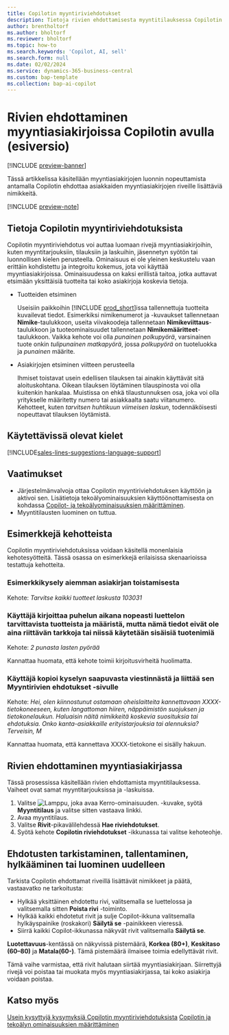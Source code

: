 ```yaml
---
title: Copilotin myyntiriviehdotukset
description: Tietoja rivien ehdottamisesta myyntitilauksessa Copilotin avulla.
author: brentholtorf
ms.author: bholtorf
ms.reviewer: bholtorf
ms.topic: how-to
ms.search.keywords: 'Copilot, AI, sell'
ms.search.form: null
ms.date: 02/02/2024
ms.service: dynamics-365-business-central
ms.custom: bap-template
ms.collection: bap-ai-copilot
---
```


# Rivien ehdottaminen myyntiasiakirjoissa Copilotin avulla (esiversio)

[!INCLUDE [preview-banner](~/../shared-content/shared/preview-includes/preview-banner.md)]

Tässä artikkelissa käsitellään myyntiasiakirjojen luonnin nopeuttamista antamalla Copilotin ehdottaa asiakkaiden myyntiasiakirjojen riveille lisättäviä nimikkeitä.

[!INCLUDE [preview-note](~/../shared-content/shared/preview-includes/production-ready-preview-dynamics365.md)]

## Tietoja Copilotin myyntiriviehdotuksista

Copilotin myyntiriviehdotus voi auttaa luomaan rivejä myyntiasiakirjoihin, kuten myyntitarjouksiin, tilauksiin ja laskuihin, jäsennetyn syötön tai luonnollisen kielen perusteella. Ominaisuus ei ole yleinen keskustelu vaan erittäin kohdistettu ja integroitu kokemus, jota voi käyttää myyntiasiakirjoissa. Ominaisuudessa on kaksi erillistä taitoa, jotka auttavat etsimään yksittäisiä tuotteita tai koko asiakirjoja koskevia tietoja.

* Tuotteiden etsiminen

  Useisiin paikkoihin [!INCLUDE [prod_short](includes/prod_short.md)]issa tallennettuja tuotteita kuvailevat tiedot. Esimerkiksi nimikenumerot ja -kuvaukset tallennetaan **Nimike**-taulukkoon, useita viivakoodeja tallennetaan **Nimikeviittaus**-taulukkoon ja tuoteominaisuudet tallennetaan **Nimikemääritteet**-taulukkoon. Vaikka kehote voi olla *punainen polkupyörä*, varsinainen tuote onkin *tulipunainen matkapyörä*, jossa *polkupyörä* on tuoteluokka ja *punainen* määrite.

* Asiakirjojen etsiminen viitteen perusteella

  Ihmiset toistavat usein edellisen tilauksen tai ainakin käyttävät sitä aloituskohtana. Oikean tilauksen löytäminen tilauspinosta voi olla kuitenkin hankalaa. Muistissa on ehkä tilaustunnuksen osa, joka voi olla yritykselle määritetty numero tai asiakkaalta saatu viitanumero. Kehotteet, kuten *tarvitsen huhtikuun viimeisen laskun*, todennäköisesti nopeuttavat tilauksen löytämistä.

## Käytettävissä olevat kielet

[!INCLUDE[sales-lines-suggestions-language-support](includes/sales-lines-suggestions-language-support.md)]

## Vaatimukset

* Järjestelmänvalvoja ottaa Copilotin myyntiriviehdotuksen käyttöön ja aktivoi sen. Lisätietoja tekoälyominaisuuksien käyttöönottamisesta on kohdassa [Copilot- ja tekoälyominaisuuksien määrittäminen](enable-ai.md).
* Myyntitilausten luominen on tuttua.

## Esimerkkejä kehotteista

Copilotin myyntiriviehdotuksissa voidaan käsitellä monenlaisia kehotesyötteitä. Tässä osassa on esimerkkejä erilaisissa skenaarioissa testattuja kehotteita.

### Esimerkkikysely aiemman asiakirjan toistamisesta

Kehote: *Tarvitse kaikki tuotteet laskusta 103031*

### Käyttäjä kirjoittaa puhelun aikana nopeasti luettelon tarvittavista tuotteista ja määristä, mutta nämä tiedot eivät ole aina riittävän tarkkoja tai niissä käytetään sisäisiä tuotenimiä

Kehote: *2 punasta lasten pyörää*

Kannattaa huomata, että kehote toimii kirjoitusvirheitä huolimatta.

### Käyttäjä kopioi kyselyn saapuvasta viestinnästä ja liittää sen Myyntirivien ehdotukset -sivulle

Kehote: *Hei, olen kiinnostunut ostamaan oheislaitteita kannettavaan XXXX-tietokoneeseen, kuten langattoman hiiren, näppäimistön suojuksen ja tietokonelaukun. Haluaisin näitä nimikkeitä koskevia suosituksia tai ehdotuksia. Onko kanta-asiakkaille erityistarjouksia tai alennuksia? Terveisin, M*

Kannattaa huomata, että kannettava XXXX-tietokone ei sisälly hakuun.

## Rivien ehdottaminen myyntiasiakirjassa

Tässä prosessissa käsitellään rivien ehdottamista myyntitilauksessa. Vaiheet ovat samat myyntitarjouksissa ja -laskuissa.

1. Valitse ![Lamppu, joka avaa Kerro-ominaisuuden.](media/ui-search/search_small.png "Kerro, mitä haluat tehdä") -kuvake, syötä **Myyntitilaus** ja valitse sitten vastaava linkki.
1. Avaa myyntitilaus.
1. Valitse **Rivit**-pikavälilehdessä **Hae riviehdotukset**.
1. Syötä kehote **Copilotin riviehdotukset** -ikkunassa tai valitse kehoteohje.

## Ehdotusten tarkistaminen, tallentaminen, hylkääminen tai luominen uudelleen

Tarkista Copilotin ehdottamat riveillä lisättävät nimikkeet ja päätä, vastaavatko ne tarkoitusta:

* Hylkää yksittäinen ehdotettu rivi, valitsemalla se luettelossa ja valitsemalla sitten **Poista rivi** -toiminto.
* Hylkää kaikki ehdotetut rivit ja sulje Copilot-ikkuna valitsemalla hylkäyspainike (roskakori) **Säilytä se** -painikkeen vieressä.
* Siirrä kaikki Copilot-ikkunassa näkyvät rivit valitsemalla **Säilytä se**. 

**Luotettavuus**-kentässä on näkyvissä pistemäärä, **Korkea (80+)**, **Keskitaso (60–80)** ja **Matala(60-)**. Tämä pistemäärä ilmaisee toimia edellyttävät rivit.

Tämä vaihe varmistaa, että rivit halutaan siirtää myyntiasiakirjaan. Siirrettyjä rivejä voi poistaa tai muokata myös myyntiasiakirjassa, tai koko asiakirja voidaan poistaa.

## Katso myös

[Usein kysyttyjä kysymyksiä Copilotin myyntiriviehdotuksista](faq-sales-suggest-sales-lines-with-copilot.md)
[Copilotin ja tekoälyn ominaisuuksien määrittäminen](enable-ai.md)
